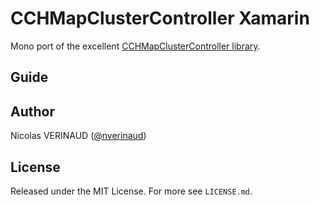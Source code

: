 # CCHMapClusterController Xamarin

Mono port of the excellent [CCHMapClusterController library](https://github.com/nverinaud/NVSlideMenuController).

## Guide



## Author

Nicolas VERINAUD ([@nverinaud](https://twitter.com/nverinaud))

## License

Released under the MIT License. For more see `LICENSE.md`.